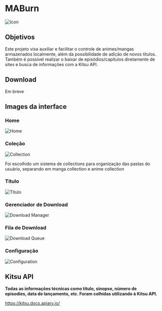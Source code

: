 # MABurn

![Icon](https://i.imgur.com/7hjlHAW.png) 



## Objetivos

Este projeto visa auxiliar e facilitar o controle de animes/mangas armazenados localmente, além da possibilidade de adição de novos títulos. Também é possível realizar o baixar de episódios/capítulos diretamente de sites e busca de informações com a Kitsu API.

## Download
Em breve

## Images da interface

### Home
![Home](https://i.ibb.co/pvdwLbX/Maburn-02.png)

### Coleção
![Collection](https://i.ibb.co/tXYpGtm/Maburn-04.png)

Foi escolhido um sistema de collections para organização das pastas do usuário, separando em manga collection e anime collection


### Titulo
![Titulo](https://i.ibb.co/BnSHmVP/Maburn-05.png)


### Gerenciador de Download
![Download Manager](https://i.ibb.co/LYgNyVC/Maburn-06.png)


### Fila de Download
![Download Queue](https://i.ibb.co/PTKKTSQ/Maburn-01.png)


### Configuração
![Configuration](https://i.ibb.co/PDPNs48/Maburn-03.png)

## Kitsu API
**Todas as informações técnicas como titulo, sinopse, número de episodies, data de lançamento, etc. Foram colhidas utilizando à Kitsu API.**

https://kitsu.docs.apiary.io/
